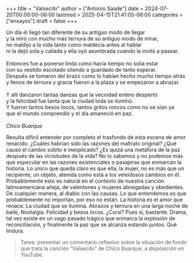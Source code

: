 +++
title = "Valsecito"
author = ["Antonio Saade"]
date = 2024-07-20T00:00:00-06:00
lastmod = 2025-04-15T21:41:05-06:00
categories = ["ensayos"]
draft = false
+++

<div class="verse">

Un día él llegó tan diferente de su antiguo modo de llegar<br />
y la miró con mucho más ternura de su antiguo modo de mirar,<br />
no maldijo a la vida tanto como maldecía antes al hablar<br />
ni la dejó sola y callada y ella oyó asombrada cuando la invitó a pasear.<br />
<br />
Entonces fue a ponerse linda como hacía tiempo no solía estar<br />
con su vestido escotado oliendo a guardado de tanto esperar.<br />
Después se tomaron del brazo como lo habían hecho mucho tiempo atrás<br />
y llenos de ternura y gracia fueron a la plaza y se empezaron a abrazar.<br />
<br />
Y allí danzaron tantas danzas que la vecindad entero despertó<br />
y la felicidad fue tanta que la ciudad toda se iluminó.<br />
Y fueron tantos besos locos, tantos gritos roncos como no se oían ya<br />
que el mundo comprendió y el día amaneció en paz.<br />
<br />
_Chico Buarque_<br />

</div>

Resulta difícil entender por completo el trasfondo de esta escena de amor renacido. ¿Cuáles habrían sido las razones del maltrato original? ¿Qué causó el cambio súbito e inexplicado? ¿Es quizá una metáfora de la paz después de las vicisitudes de la vida? No lo sabemos y no podemos más que especular en las razones existenciales o pasajeras que enmarcan la historia. Lo único que queda claro es que ella, la mujer, no es más que un recipiente, un objeto, atenida como está a los veleidosos cambios en él. Probablemente esto es natural en el contexto de nuestra canción latinoamericana añeja, de valentones y mujeres abnegadas y obedientes. De cualquier manera, al diablo con las causas. Lo que entendemos es que probablemente no importan, por eso no están. La historia es el amor que renace. La ciudad que se ilumina. Abrazos y ternura en una larga noche de baile, Nostalgia. Felicidad y besos locos. ¿Cursi? Pues sí, bastante. Drama, tal vez existe en un vago pasado trágico que enmarca la explosión de reconciliación, y finalmente la paz que se alcanza estando juntos. Qué lindura.

> Tarea: presentar un comentario reflexivo sobre la situación de fondo que trata la canción “Valsecito” de Chico Buarque, a disposición en YouTube.
